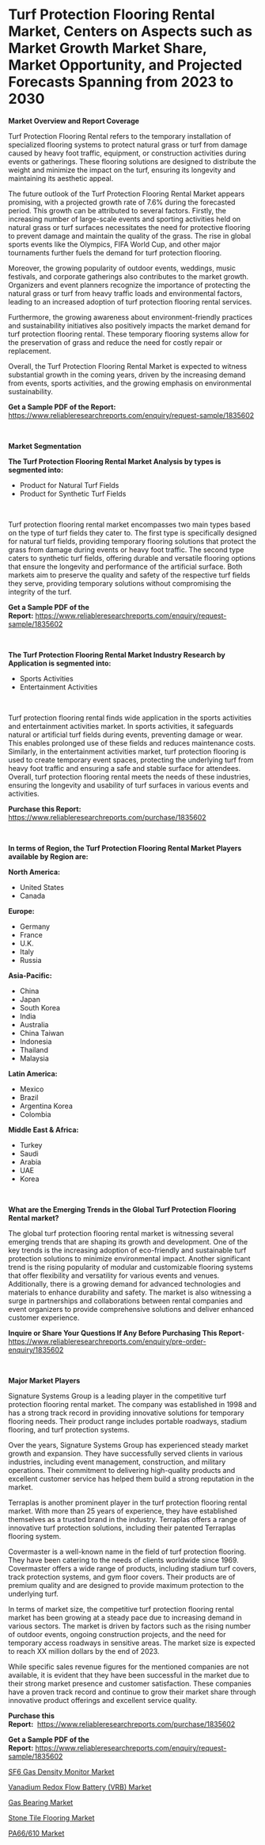 <p><h1>Turf Protection Flooring Rental Market, Centers on Aspects such as Market Growth Market Share, Market Opportunity, and Projected Forecasts Spanning from 2023 to 2030</h1></p><p><strong>Market Overview and Report Coverage</strong></p>
<p><p>Turf Protection Flooring Rental refers to the temporary installation of specialized flooring systems to protect natural grass or turf from damage caused by heavy foot traffic, equipment, or construction activities during events or gatherings. These flooring solutions are designed to distribute the weight and minimize the impact on the turf, ensuring its longevity and maintaining its aesthetic appeal.</p><p>The future outlook of the Turf Protection Flooring Rental Market appears promising, with a projected growth rate of 7.6% during the forecasted period. This growth can be attributed to several factors. Firstly, the increasing number of large-scale events and sporting activities held on natural grass or turf surfaces necessitates the need for protective flooring to prevent damage and maintain the quality of the grass. The rise in global sports events like the Olympics, FIFA World Cup, and other major tournaments further fuels the demand for turf protection flooring.</p><p>Moreover, the growing popularity of outdoor events, weddings, music festivals, and corporate gatherings also contributes to the market growth. Organizers and event planners recognize the importance of protecting the natural grass or turf from heavy traffic loads and environmental factors, leading to an increased adoption of turf protection flooring rental services.</p><p>Furthermore, the growing awareness about environment-friendly practices and sustainability initiatives also positively impacts the market demand for turf protection flooring rental. These temporary flooring systems allow for the preservation of grass and reduce the need for costly repair or replacement.</p><p>Overall, the Turf Protection Flooring Rental Market is expected to witness substantial growth in the coming years, driven by the increasing demand from events, sports activities, and the growing emphasis on environmental sustainability.</p></p>
<p><strong>Get a Sample PDF of the Report:</strong> <a href="https://www.reliableresearchreports.com/enquiry/request-sample/1835602">https://www.reliableresearchreports.com/enquiry/request-sample/1835602</a></p>
<p>&nbsp;</p>
<p><strong>Market Segmentation</strong></p>
<p><strong>The Turf Protection Flooring Rental Market Analysis by types is segmented into:</strong></p>
<p><ul><li>Product for Natural Turf Fields</li><li>Product for Synthetic Turf Fields</li></ul></p>
<p>&nbsp;</p>
<p><p>Turf protection flooring rental market encompasses two main types based on the type of turf fields they cater to. The first type is specifically designed for natural turf fields, providing temporary flooring solutions that protect the grass from damage during events or heavy foot traffic. The second type caters to synthetic turf fields, offering durable and versatile flooring options that ensure the longevity and performance of the artificial surface. Both markets aim to preserve the quality and safety of the respective turf fields they serve, providing temporary solutions without compromising the integrity of the turf.</p></p>
<p><strong>Get a Sample PDF of the Report:</strong>&nbsp;<a href="https://www.reliableresearchreports.com/enquiry/request-sample/1835602">https://www.reliableresearchreports.com/enquiry/request-sample/1835602</a></p>
<p>&nbsp;</p>
<p><strong>The Turf Protection Flooring Rental Market Industry Research by Application is segmented into:</strong></p>
<p><ul><li>Sports Activities</li><li>Entertainment Activities</li></ul></p>
<p>&nbsp;</p>
<p><p>Turf protection flooring rental finds wide application in the sports activities and entertainment activities market. In sports activities, it safeguards natural or artificial turf fields during events, preventing damage or wear. This enables prolonged use of these fields and reduces maintenance costs. Similarly, in the entertainment activities market, turf protection flooring is used to create temporary event spaces, protecting the underlying turf from heavy foot traffic and ensuring a safe and stable surface for attendees. Overall, turf protection flooring rental meets the needs of these industries, ensuring the longevity and usability of turf surfaces in various events and activities.</p></p>
<p><strong>Purchase this Report:</strong>&nbsp; <a href="https://www.reliableresearchreports.com/purchase/1835602">https://www.reliableresearchreports.com/purchase/1835602</a></p>
<p>&nbsp;</p>
<p><strong>In terms of Region, the Turf Protection Flooring Rental Market Players available by Region are:</strong></p>
<p>
    <p> <strong> North America: </strong>
        <ul>
            <li>United States</li>
            <li>Canada</li>
        </ul>
        </p> 
    <p> <strong> Europe: </strong>
        <ul>
            <li>Germany</li>
            <li>France</li>
            <li>U.K.</li>
            <li>Italy</li>
            <li>Russia</li>
        </ul>
        </p> 
    <p> <strong> Asia-Pacific: </strong>
        <ul>
            <li>China</li>
            <li>Japan</li>
            <li>South Korea</li>
            <li>India</li>
            <li>Australia</li>
            <li>China Taiwan</li>
            <li>Indonesia</li>
            <li>Thailand</li>
            <li>Malaysia</li>
        </ul>
        </p> 
    <p> <strong> Latin America: </strong>
        <ul>
            <li>Mexico</li>
            <li>Brazil</li>
            <li>Argentina Korea</li>
            <li>Colombia</li>
        </ul>
        </p> 
    <p> <strong> Middle East & Africa: </strong>
        <ul>
            <li>Turkey</li>
            <li>Saudi</li>
            <li>Arabia</li>
            <li>UAE</li>
            <li>Korea</li>
        </ul>
    </p>
    </p>
<p>&nbsp;</p>
<p><strong>What are the Emerging Trends in the Global Turf Protection Flooring Rental market?</strong></p>
<p><p>The global turf protection flooring rental market is witnessing several emerging trends that are shaping its growth and development. One of the key trends is the increasing adoption of eco-friendly and sustainable turf protection solutions to minimize environmental impact. Another significant trend is the rising popularity of modular and customizable flooring systems that offer flexibility and versatility for various events and venues. Additionally, there is a growing demand for advanced technologies and materials to enhance durability and safety. The market is also witnessing a surge in partnerships and collaborations between rental companies and event organizers to provide comprehensive solutions and deliver enhanced customer experience.</p></p>
<p><strong>Inquire or Share Your Questions If Any Before Purchasing This Report</strong>- <a href="https://www.reliableresearchreports.com/enquiry/pre-order-enquiry/1835602">https://www.reliableresearchreports.com/enquiry/pre-order-enquiry/1835602</a></p>
<p>&nbsp;</p>
<p><strong>Major Market Players</strong></p>
<p><p>Signature Systems Group is a leading player in the competitive turf protection flooring rental market. The company was established in 1998 and has a strong track record in providing innovative solutions for temporary flooring needs. Their product range includes portable roadways, stadium flooring, and turf protection systems.</p><p>Over the years, Signature Systems Group has experienced steady market growth and expansion. They have successfully served clients in various industries, including event management, construction, and military operations. Their commitment to delivering high-quality products and excellent customer service has helped them build a strong reputation in the market.</p><p>Terraplas is another prominent player in the turf protection flooring rental market. With more than 25 years of experience, they have established themselves as a trusted brand in the industry. Terraplas offers a range of innovative turf protection solutions, including their patented Terraplas flooring system.</p><p>Covermaster is a well-known name in the field of turf protection flooring. They have been catering to the needs of clients worldwide since 1969. Covermaster offers a wide range of products, including stadium turf covers, track protection systems, and gym floor covers. Their products are of premium quality and are designed to provide maximum protection to the underlying turf.</p><p>In terms of market size, the competitive turf protection flooring rental market has been growing at a steady pace due to increasing demand in various sectors. The market is driven by factors such as the rising number of outdoor events, ongoing construction projects, and the need for temporary access roadways in sensitive areas. The market size is expected to reach XX million dollars by the end of 2023.</p><p>While specific sales revenue figures for the mentioned companies are not available, it is evident that they have been successful in the market due to their strong market presence and customer satisfaction. These companies have a proven track record and continue to grow their market share through innovative product offerings and excellent service quality.</p></p>
<p><strong>Purchase this Report:</strong>&nbsp;&nbsp;<a href="https://www.reliableresearchreports.com/purchase/1835602">https://www.reliableresearchreports.com/purchase/1835602</a></p>
<p></p>
<p><strong>Get a Sample PDF of the Report:</strong>&nbsp;<a href="https://www.reliableresearchreports.com/enquiry/request-sample/1835602">https://www.reliableresearchreports.com/enquiry/request-sample/1835602</a></p>
<p><p><a href="https://medium.com/@dowodis7877/sf6-gas-density-monitor-market-analysis-and-sze-forecasted-for-period-from-2023-to-2030-6a476c523bfd">SF6 Gas Density Monitor Market</a></p><p><a href="https://github.com/RickHolmes3/Market-Research-Report-List-1/blob/main/vanadium-redox-flow-battery-vrb-market.md">Vanadium Redox Flow Battery (VRB) Market</a></p><p><a href="https://medium.com/@helalkhan4512/gas-bearing-market-competitive-analysis-market-trends-and-forecast-to-2030-6846081d797b">Gas Bearing Market</a></p><p><a href="https://www.linkedin.com/pulse/stone-tile-flooring-market-challenges-opportunities-growth/">Stone Tile Flooring Market</a></p><p><a href="https://www.linkedin.com/pulse/pa66610-market-insights-players-forecast-till-2030-atomize1/">PA66/610 Market</a></p></p>